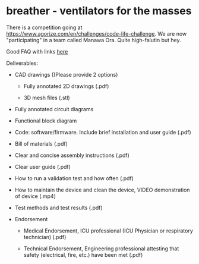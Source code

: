 # breather - ventilators for the masses

There is a competition going at
https://www.agorize.com/en/challenges/code-life-challenge. We are now
"participating" in a team called Manawa Ora. Quite high-falutin but hey.


Good FAQ with links [here](https://www.agorize.com/en/challenges/code-life-challenge/pages/faq?lang=en)


Deliverables:


 - CAD drawings ()Please provide 2 options)

   - Fully annotated 2D drawings (.pdf)

   - 3D mesh files (.stl)

 - Fully annotated circuit diagrams

 - Functional block diagram

 - Code: software/firmware. Include brief installation and user guide (.pdf)

 - Bill of materials (.pdf)

 - Clear and concise assembly instructions (.pdf)

 - Clear user guide (.pdf)

 - How to run a validation test and how often (.pdf)

 - How to maintain the device and clean the device, VIDEO demonstration of device (.mp4)

 - Test methods and test results (.pdf)

 - Endorsement

   - Medical Endorsement, ICU professional (ICU Physician or respiratory technician) (.pdf)

   - Technical Endorsement, Engineering professional attesting that safety
     (electrical, fire, etc.) have been met (.pdf)

